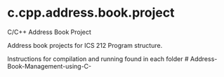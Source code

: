 # c.cpp.address.book.project
C/C++ Address Book Project

Address book projects for ICS 212 Program structure.

Instructions for compilation and running found in each folder
#   A d d r e s s - B o o k - M a n a g e m e n t - u s i n g - C -  
 